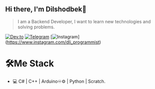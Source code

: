 ## Hi there, I'm Dilshodbek👋
> I am a Backend Developer, I want to learn new technologies and solving problems.

[![Dev.to](https://img.shields.io/badge/Dev.to-0A0A0A?style=for-the-badge&logo=dev.to&logoColor=white)](https://dev.to/dilshodbek200)
[![Telegram](https://img.shields.io/badge/Telegram-26A5E4?style=for-the-badge&logo=telegram&logoColor=white)](https://t.me/mukhammadovich2)
[![Instagram](https://img.shields.io/badge/Instagram-E4405F?style=for-the-badge&logo=instagram&logoColor=white)]
(https://www.instagram.com/dli_programmist)


# 🛠Me Stack

- 💻 C# | C++ | Arduino♾️⚙️ | Python | Scratch.
